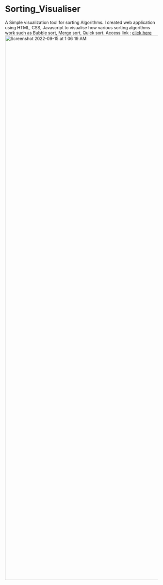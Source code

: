 # Sorting_Visualiser
A Simple visualization tool for sorting Algorithms. I created web application using HTML, CSS, Javascript to visualise how various sorting algorithms work such as Bubble sort, Merge sort, Quick sort.
Access link : [click here](https://lokesh-raju-c.github.io/Sorting_Visualiser/)
<img width="1792" alt="Screenshot 2022-09-15 at 1 06 19 AM" src="https://user-images.githubusercontent.com/72437696/190252379-291c0b8c-3b5c-418c-858e-d2f511d5cc75.png">
